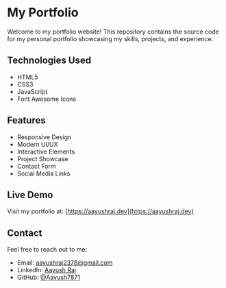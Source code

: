 # My Portfolio

Welcome to my portfolio website! This repository contains the source code for my personal portfolio showcasing my skills, projects, and experience.

## Technologies Used

- HTML5
- CSS3
- JavaScript
- Font Awesome Icons

## Features

- Responsive Design
- Modern UI/UX
- Interactive Elements
- Project Showcase
- Contact Form
- Social Media Links

## Live Demo

Visit my portfolio at: [https://aayushraj.dev](https://aayushraj.dev)

## Contact

Feel free to reach out to me:
- Email: aayushraj2378@gmail.com
- LinkedIn: [Aayush Raj](https://linkedin.com/in/aayush-raj-819691298)
- GitHub: [@Aayush7871](https://github.com/Aayush7871)